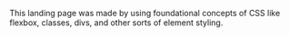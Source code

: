 This landing page was made by using foundational concepts of CSS like flexbox, classes, divs, and other sorts of element styling.